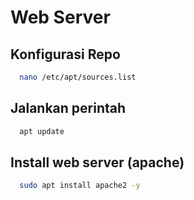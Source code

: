 # Web Server

## Konfigurasi Repo
 ```sh
   nano /etc/apt/sources.list
   ```

## Jalankan perintah
 ```sh
   apt update
   ```

## Install web server (apache)
 ```sh
   sudo apt install apache2 -y
   ```
